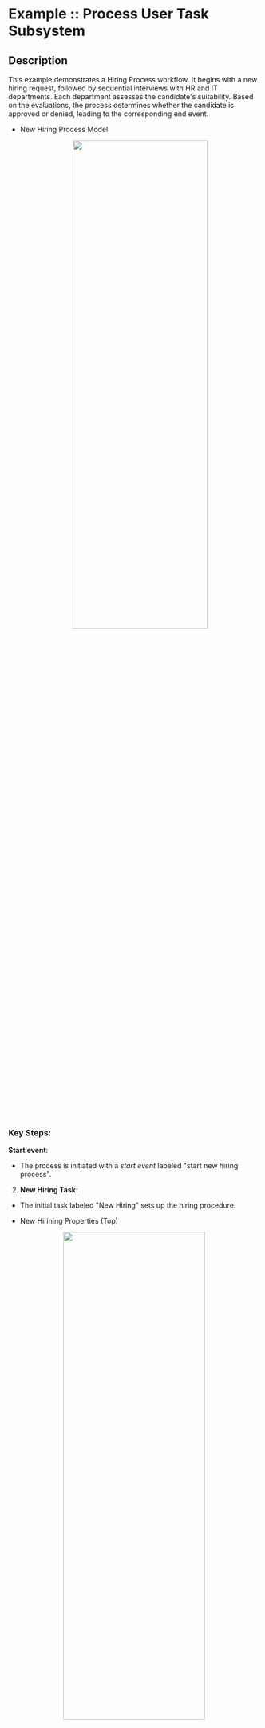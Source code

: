<!--
   Licensed to the Apache Software Foundation (ASF) under one
   or more contributor license agreements.  See the NOTICE file
   distributed with this work for additional information
   regarding copyright ownership.  The ASF licenses this file
   to you under the Apache License, Version 2.0 (the
   "License"); you may not use this file except in compliance
   with the License.  You may obtain a copy of the License at
     http://www.apache.org/licenses/LICENSE-2.0
   Unless required by applicable law or agreed to in writing,
   software distributed under the License is distributed on an
   "AS IS" BASIS, WITHOUT WARRANTIES OR CONDITIONS OF ANY
   KIND, either express or implied.  See the License for the
   specific language governing permissions and limitations
   under the License.
-->

# Example :: Process User Task Subsystem

## Description

This example demonstrates a Hiring Process workflow. It begins with a new hiring request, followed by sequential interviews with HR and IT departments. Each department assesses the candidate's suitability. Based on the evaluations, the process determines whether the candidate is approved or denied, leading to the corresponding end event.

- New Hiring Process Model
  <p align="center"><img width=75% height=50% src="docs/images/NewHiringProcessModel.png"></p>

### Key Steps:

**Start event**:

- The process is initiated with a _start event_ labeled "start new hiring process".

2. **New Hiring Task**:

- The initial task labeled "New Hiring" sets up the hiring procedure.

* New Hirining Properties (Top)
<p align="center"><img width=75% height=50% src="docs/images/NewHiringTop.png"></p>

3. **HR Interview**:

- The first step is an HR Interview (User Task).
- After the interview, an exclusive gateway (HR approved?) is used to decide:
  - If "approved", the process moves to the IT interview.
  - If "not approved", the process ends with the "Application denied" task leading to the denied end event.

* HR Interview Properties (Top)
<p align="center"><img width=75% height=50% src="docs/images/HRInterviewTop.png"></p>

* HR InterviewAssignments
  <p align="center"><img width=75% height=50% src="docs/images/HRInterviewAssign.png"></p>

4. **IT Interview**:

- If the candidate passes the HR interview, they proceed to the _IT Interview_ (User Task).
- Another exclusive gateway (IT approved?) determines the outcome:
  - If "approved", the process proceeds to an "Application approved" task, followed by an approved end event.
  - If "not approved", it moves to the "Application denied" task, leading to the denied end event.

* IT Interview Properties (Top)
  <p align="center"><img width=75% height=50% src="docs/images/ITInterviewTop.png"></p>

* IT InterviewAssignments
  <p align="center"><img width=75% height=50% src="docs/images/ITInterviewAssign.png"></p>

5. **Application approved and Aplication Denied**:

- THis is the final task where the process can conclude in two ways:
  - _"approved"_: The candidate successfully completes both HR and IT interviews.
  - _"denied"_: The candidate fails either the HR or IT interview.

* Application Approved (Top)
<p align="center"><img width=75% height=50% src="docs/images/ApplicationAppTop.png"></p>

* Application Denied (Top)
<p align="center"><img width=75% height=50% src="docs/images/ApplicationDenTop.png"></p>

### Custom User Task assignment strategy

Apache KIE has a way to automatically assign User Tasks to a single user based on a defined logic, which is active by default. The default logic is very basic and doesn't cover real world business cases. This example shows how can you define your own logic. The `org.acme.candidate.CustomUserTaskAssignmentStrategyConfig.java` defines a simple logic assigning the User Task to an user based on the task name:

```java
@Override
  public Optional<String> computeAssigment(UserTaskInstance userTaskInstance, IdentityProvider identityProvider) {
      System.out.println("Computing assignment using custom User Task assignment strategy.");
      // Your custom logic goes here. For example:
      if ("hr_interview".equals(userTaskInstance.getTaskName())) {
          return Optional.of("recruiter");
      } else if ("it_interview".equals(userTaskInstance.getTaskName())) {
          return Optional.of("developer");
      } else {
          return Optional.empty();
      }
  }
```

If the task name is `hr_interview` the assigned user will be "recruiter". For the task `it_interview` the assigned user will be "developer". At least, if isn't any of this tasks, the method will not assign to any user.

## Running

### Prerequisites

- Java 17 installed
- Environment variable `JAVA_HOME` set accordingly
- Maven 3.9.6 installed
- Docker and Docker Compose to run the required example infrastructure.

### Compile and Run in local development mode

```sh
mvn clean compile quarkus:dev -Pdevelopment
```

NOTE: With dev mode of Quarkus you can take advantage of hot reload for business assets like processes, rules, decision tables and java code. No need to redeploy or restart your running application.

### Compile and Run in local JVM mode

```sh
mvn clean package
java -jar target/quarkus-app/quarkus-run.jar
```

or on Windows

```sh
mvn clean package
java -jar target\quarkus-app\quarkus-run.jar
```

### Package and Run in container mode

Running in container mode gives access to Apache KIE Management Console. First you need to have `Docker` and `Docker compose` installed. After it, build the project using the `container` profile:

```sh
mvn clean package -Pcontainer
```

Now, add an `.env` file with the content below:

```
PROJECT_VERSION=
MANAGEMENT_CONSOLE_IMAGE=
COMPOSE_PROFILES=
```

- `PROJECT_VERSION`: Should be set with the current Apache KIE version being used: `PROJECT_VERSION=`
- `MANAGEMENT_CONSOLE_IMAGE`: Should be set with the Apache KIE Management Console image `docker.io/apache/incubator-kie-kogito-management-console:main`
- `COMPOSE_PROFILES`: filters which services will run.

```
PROJECT_VERSION=0.0.0
MANAGEMENT_CONSOLE_IMAGE=docker.io/apache/incubator-kie-kogito-management-console:main
COMPOSE_PROFILES=container
```

Start PostgreSQL, pgAdmin, the user-tasks-susbystem business service and Apache KIE Management Console with the command below:

```sh
docker compose up
```

You can stop any time hiting `CMD/CTRL + C`, and to clean-up, removing all containers, use the command below:

```sh
docker compose down
```

To access Management Console open `http://localhost:8280` in your browser.

## Using

Once the business service is running, you can start a new process using the above `curl` command:

```sh
curl -X POST http://localhost:8080/hiring \
     -H "Content-Type: application/json" \
     -d '{
           "candidate": {
             "firstName": "John",
             "lastName": "Doe",
             "position": "Software Engineer"
           }
         }'
```

To get all processes use the GET request:

```sh
curl -X GET "http://localhost:8080/hiring"
```

Creating a new process will make the business service waits for an user from the group `HR` to complete the task. You can get all tasks from the `HR` group with the following curl command:

```sh
curl -X 'GET' \
  'http://localhost:8080/usertasks/instance?group=HR' \
  -H 'accept: application/json'
```

Alternatively, it's possible to filter the tasks assigned to an user:

```sh
curl -X 'GET' \
  'http://localhost:8080/usertasks/instance?user=recruiter' \
  -H 'accept: application/json'
```

Or even both, using both query params: `group=HR&user=recruiter`. This filter is available in all `usertasks` routes.

The `"id"` value retuned by these requests is used in the User Task API replacing the `taskId`:

```sh
curl -X 'POST' \
  'http://localhost:8080/usertasks/instance/{taskId}/transition?user=recruiter' \
  -H 'accept: application/json' \
  -H 'Content-Type: application/json' \
  -d '{
  "transitionId": "complete",
  "data": {
    "hr_approval": "true"
  }
}'
```

The above request will transition the task, advancing the process to the IT_Interview, which you can retrieve the new `id` (taskId) with:

```sh
curl -X 'GET' \
  'http://localhost:8080/usertasks/instance?group=IT' \
  -H 'accept: application/json'
```

NOTE: To check the available `transitionId` for the current user task, you can use the GET route:

```sh
curl -X 'GET' \
  'http://localhost:8080/usertasks/instance/{taskId}/transition?user=recruiter' \
  -H 'accept: application/json'
```

To change the inputs and outputs values of a task, it's possible to use the `inputs` and `outputs` route.

**Inputs**

```sh
curl -X 'PUT' \
  'http://localhost:8080/usertasks/instance/{taskId}/inputs?user=recruiter' \
  -H 'accept: application/json' \
  -H 'Content-Type: application/json' \
  -d '{
  "candidate": {
    "firstName": "Jane",
    "lastName": "Doe",
    "position": "Software Engineer"
  }
}'
```

**Outputs**

```sh
curl -X 'PUT' \
  'http://localhost:8080/usertasks/instance/{taskId}/outputs?user=recruiter' \
  -H 'accept: application/json' \
  -H 'Content-Type: application/json' \
  -d '{"hr_approval": true}'
```

Additionally, it's possible to attach document links and add comments on each task

**Attachment**:

```sh
curl -X 'POST' \
  'http://localhost:8080/usertasks/instance/{taskId}/attachments?user=recruiter' \
  -H 'accept: application/json' \
  -H 'Content-Type: application/json' \
  -d '{
  "uri": "https://google.com",
  "name": "Google"
}'
```

NOTE: The `GET`, `PUT` and `DELETE` HTTP methods are avaiable for this route.

**Comment**:

```sh
curl -X 'POST' \
  'http://localhost:8080/usertasks/instance/{taskId}/comments?user=recruiter' \
  -H 'accept: application/json' \
  -H 'Content-Type: application/json' \
  -d '{
  "comment": "My comment"
}'
```

NOTE: The `GET`, `PUT` and `DELETE` HTTP methods are avaiable for this route.

NOTE: If you have started the business service in development mode, you can check the entire API in the `localhost:8080/q/swagger-ui` route.

### OpenAPI (Swagger) documentation

[Specification at swagger.io](https://swagger.io/docs/specification/about/)

You can take a look at the [OpenAPI definition](http://localhost:8080/openapi?format=json) - automatically generated and included in this service - to determine all available operations exposed by this service. For easy readability you can visualize the OpenAPI definition file using a UI tool like for example available [Swagger UI](https://editor.swagger.io).

In addition, various clients to interact with this service can be easily generated using this OpenAPI definition.

When running in either Quarkus Development or Native mode, we also leverage the [Quarkus OpenAPI extension](https://quarkus.io/guides/openapi-swaggerui#use-swagger-ui-for-development) that exposes http://localhost:8080/q/swagger-ui/ that you can use to look at available REST endpoints and send test requests.

---

Apache KIE (incubating) is an effort undergoing incubation at The Apache Software
Foundation (ASF), sponsored by the name of Apache Incubator. Incubation is
required of all newly accepted projects until a further review indicates that
the infrastructure, communications, and decision making process have stabilized
in a manner consistent with other successful ASF projects. While incubation
status is not necessarily a reflection of the completeness or stability of the
code, it does indicate that the project has yet to be fully endorsed by the ASF.

Some of the incubating project’s releases may not be fully compliant with ASF
policy. For example, releases may have incomplete or un-reviewed licensing
conditions. What follows is a list of known issues the project is currently
aware of (note that this list, by definition, is likely to be incomplete):

- Hibernate, an LGPL project, is being used. Hibernate is in the process of
  relicensing to ASL v2
- Some files, particularly test files, and those not supporting comments, may
  be missing the ASF Licensing Header

If you are planning to incorporate this work into your product/project, please
be aware that you will need to conduct a thorough licensing review to determine
the overall implications of including this work. For the current status of this
project through the Apache Incubator visit:
https://incubator.apache.org/projects/kie.html
